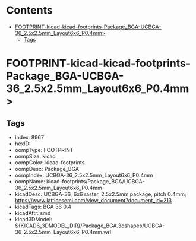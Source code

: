 



Contents
========

* [FOOTPRINT-kicad-kicad-footprints-Package_BGA-UCBGA-36_2.5x2.5mm_Layout6x6_P0.4mm>](#footprint-kicad-kicad-footprints-package_bga-ucbga-36_25x25mm_layout6x6_p04mm)
	* [Tags](#tags)

# FOOTPRINT-kicad-kicad-footprints-Package_BGA-UCBGA-36_2.5x2.5mm_Layout6x6_P0.4mm>

## Tags

- index: 8967
- hexID: 
- oompType: FOOTPRINT
- oompSize: kicad
- oompColor: kicad-footprints
- oompDesc: Package_BGA
- oompIndex: UCBGA-36_2.5x2.5mm_Layout6x6_P0.4mm
- oompName: kicad-footprints/Package_BGA/UCBGA-36_2.5x2.5mm_Layout6x6_P0.4mm
- kicadDesc: UCBGA-36, 6x6 raster, 2.5x2.5mm package, pitch 0.4mm; https://www.latticesemi.com/view_document?document_id=213
- kicadTags: BGA 36 0.4
- kicadAttr: smd
- kicad3DModel: ${KICAD6_3DMODEL_DIR}/Package_BGA.3dshapes/UCBGA-36_2.5x2.5mm_Layout6x6_P0.4mm.wrl
